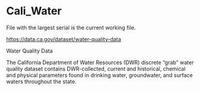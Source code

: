 # Cali_Water
File with the largest serial is the current working file.

https://data.ca.gov/dataset/water-quality-data

 Water Quality Data

The California Department of Water Resources (DWR) discrete “grab” water quality dataset contains DWR-collected, current and historical, chemical and physical parameters found in drinking water, groundwater, and surface waters throughout the state.
